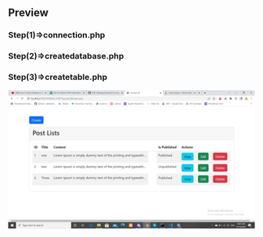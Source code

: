 <h2>Preview</h2>
<h3>Step(1)=>connection.php</h3>
<h3>Step(2)=>createdatabase.php</h3>
<h3>Step(3)=>createtable.php</h3>
<img src="./preview.png"/>